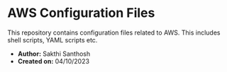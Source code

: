 # AWS Configuration Files

This repository contains configuration files related to AWS. This includes shell scripts, YAML scripts etc.

- **Author:** Sakthi Santhosh
- **Created on:** 04/10/2023
